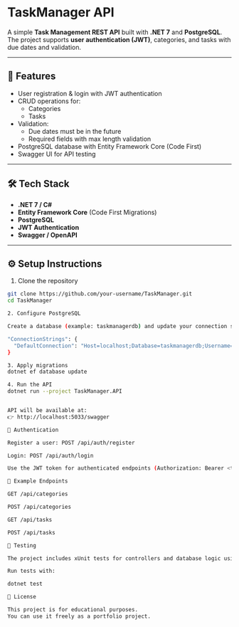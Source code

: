 # TaskManager API

A simple **Task Management REST API** built with **.NET 7** and **PostgreSQL**.  
The project supports **user authentication (JWT)**, categories, and tasks with due dates and validation.  

---

## 🚀 Features
- User registration & login with JWT authentication
- CRUD operations for:
  - Categories
  - Tasks
- Validation:
  - Due dates must be in the future
  - Required fields with max length validation
- PostgreSQL database with Entity Framework Core (Code First)
- Swagger UI for API testing

---

## 🛠️ Tech Stack
- **.NET 7 / C#**
- **Entity Framework Core** (Code First Migrations)
- **PostgreSQL**
- **JWT Authentication**
- **Swagger / OpenAPI**

---

## ⚙️ Setup Instructions

1. Clone the repository
```bash
git clone https://github.com/your-username/TaskManager.git
cd TaskManager

2. Configure PostgreSQL

Create a database (example: taskmanagerdb) and update your connection string in appsettings.json:

"ConnectionStrings": {
  "DefaultConnection": "Host=localhost;Database=taskmanagerdb;Username=postgres;Password=yourpassword"
}

3. Apply migrations
dotnet ef database update

4. Run the API
dotnet run --project TaskManager.API


API will be available at:
👉 http://localhost:5033/swagger

🔑 Authentication

Register a user: POST /api/auth/register

Login: POST /api/auth/login

Use the JWT token for authenticated endpoints (Authorization: Bearer <token>).

📌 Example Endpoints

GET /api/categories

POST /api/categories

GET /api/tasks

POST /api/tasks

🧪 Testing

The project includes xUnit tests for controllers and database logic using InMemoryDb.

Run tests with:

dotnet test

📄 License

This project is for educational purposes.
You can use it freely as a portfolio project.